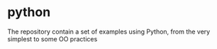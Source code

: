 # python
The repository contain a set of examples using Python, from the very simplest to some OO practices
